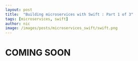 ```yaml
---
layout: post
title:  "Building microservices with Swift : Part 1 of 3"
tags: [microservices, swift]
author: nic
image: /images/posts/microservices_swift/swift.png
---
```


# COMING SOON
